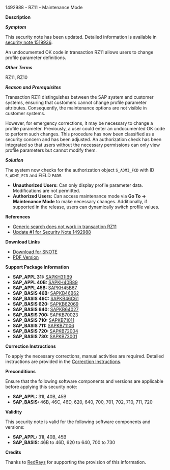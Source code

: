 1492988 - RZ11 - Maintenance Mode

**Description**

***Symptom***

This security note has been updated. Detailed information is available in [security note 1519936](https://me.sap.com/notes/1519936).

An undocumented OK code in transaction RZ11 allows users to change profile parameter definitions.

***Other Terms***

RZ11, RZ10

***Reason and Prerequisites***

Transaction RZ11 distinguishes between the SAP system and customer systems, ensuring that customers cannot change profile parameter attributes. Consequently, the maintenance options are not visible in customer systems.

However, for emergency corrections, it may be necessary to change a profile parameter. Previously, a user could enter an undocumented OK code to perform such changes. This procedure has now been classified as a security concern and has been adjusted. An authorization check has been integrated so that users without the necessary permissions can only view profile parameters but cannot modify them.

***Solution***

The system now checks for the authorization object `S_ADMI_FCD` with ID `S_ADMI_FCD` and FIELD `PADM`.

- **Unauthorized Users:** Can only display profile parameter data. Modifications are not permitted.
- **Authorized Users:** Can access maintenance mode via **Go To → Maintenance Mode** to make necessary changes. Additionally, if supported in the release, users can dynamically switch profile values.

**References**

- [Generic search does not work in transaction RZ11](https://me.sap.com/notes/1539229)
- [Update #1 for Security Note 1492988](https://me.sap.com/notes/1519936)

**Download Links**

- [Download for SNOTE](https://notesdownloads.sap.com/note/0040000008835972017)
- [PDF Version](https://me.sap.com/sap/support/sfm/notes/print/0001492988?language=en-US&token=716DE19B377BE74FD6E7EE0ECE56EE1C)

**Support Package Information**

- **SAP_APPL 31I:** [SAPKH31IB9](https://me.sap.com/supportpackage/SAPKH31IB9)
- **SAP_APPL 40B:** [SAPKH40B89](https://me.sap.com/supportpackage/SAPKH40B89)
- **SAP_APPL 45B:** [SAPKH45B67](https://me.sap.com/supportpackage/SAPKH45B67)
- **SAP_BASIS 46B:** [SAPKB46B62](https://me.sap.com/supportpackage/SAPKB46B62)
- **SAP_BASIS 46C:** [SAPKB46C61](https://me.sap.com/supportpackage/SAPKB46C61)
- **SAP_BASIS 620:** [SAPKB62069](https://me.sap.com/supportpackage/SAPKB62069)
- **SAP_BASIS 640:** [SAPKB64027](https://me.sap.com/supportpackage/SAPKB64027)
- **SAP_BASIS 700:** [SAPKB70023](https://me.sap.com/supportpackage/SAPKB70023)
- **SAP_BASIS 710:** [SAPKB71011](https://me.sap.com/supportpackage/SAPKB71011)
- **SAP_BASIS 711:** [SAPKB71106](https://me.sap.com/supportpackage/SAPKB71106)
- **SAP_BASIS 720:** [SAPKB72004](https://me.sap.com/supportpackage/SAPKB72004)
- **SAP_BASIS 730:** [SAPKB73001](https://me.sap.com/supportpackage/SAPKB73001)

**Correction Instructions**

To apply the necessary corrections, manual activities are required. Detailed instructions are provided in the [Correction Instructions](https://me.sap.com/corrins/0001492988/41).

**Preconditions**

Ensure that the following software components and versions are applicable before applying this security note:

- **SAP_APPL:** 31I, 40B, 45B
- **SAP_BASIS:** 46B, 46C, 46D, 620, 640, 700, 701, 702, 710, 711, 720

**Validity**

This security note is valid for the following software components and versions:

- **SAP_APPL:** 31I, 40B, 45B
- **SAP_BASIS:** 46B to 46D, 620 to 640, 700 to 730

**Credits**

Thanks to [RedRays](https://redrays.io) for supporting the provision of this information.